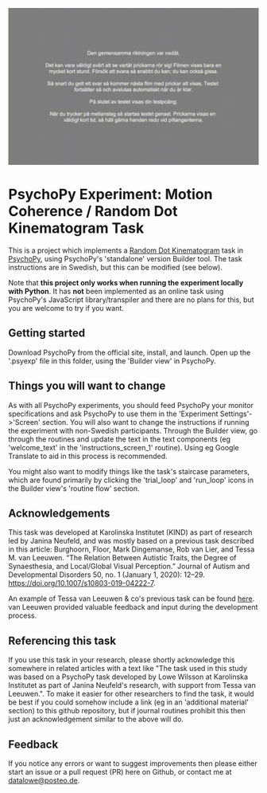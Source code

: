 ![RDK task experiment start example](./example_exp_start.gif)
# PsychoPy Experiment: Motion Coherence / Random Dot Kinematogram Task
This is a project which implements a [Random Dot Kinematogram](http://lcni-3.uoregon.edu/phenowiki/index.php/Random-dot_Kinematograms) task in [PsychoPy](https://psychopy.org/), using PsychoPy's 'standalone' version Builder tool. The task instructions are in Swedish, but this can be modified (see below). 

Note that __this project only works when running the experiment locally with Python__. It has __not__ been implemented as an online task using PsychoPy's JavaScript library/transpiler and there are no plans for this, but you are welcome to try if you want.

## Getting started
Download PsychoPy from the official site, install, and launch. Open up the '.psyexp' file in this folder, using the 'Builder view' in PsychoPy. 

## Things you will want to change
As with all PsychoPy experiments, you should feed PsychoPy your monitor specifications and ask PsychoPy to use them in the 'Experiment Settings'->'Screen' section. You will also want to change the instructions if running the experiment with non-Swedish participants. Through the Builder view, go through the routines and update the text in the text components (eg 'welcome_text' in the 'instructions_screen_1' routine). Using eg Google Translate to aid in this process is recommended.

You might also want to modify things like the task's staircase parameters, which are found primarily by clicking the 'trial_loop' and 'run_loop' icons in the Builder view's 'routine flow' section. 

## Acknowledgements
This task was developed at Karolinska Institutet (KIND) as part of research led by Janina Neufeld, and was mostly based on a previous task described in this article:
Burghoorn, Floor, Mark Dingemanse, Rob van Lier, and Tessa M. van Leeuwen. “The Relation Between Autistic Traits, the Degree of Synaesthesia, and Local/Global Visual Perception.” Journal of Autism and Developmental Disorders 50, no. 1 (January 1, 2020): 12–29. https://doi.org/10.1007/s10803-019-04222-7.

An example of Tessa van Leeuwen & co's previous task can be found [here](https://www.socsci.ru.nl/wilberth/stimuli/stairHandlerForm.html). van Leeuwen provided valuable feedback and input during the development process. 

## Referencing this task
If you use this task in your research, please shortly acknowledge this somewhere in related articles with a text like "The task used in this study was based on a PsychoPy task developed by Lowe Wilsson at Karolinska Institutet as part of Janina Neufeld's research, with support from Tessa van Leeuwen.". To make it easier for other researchers to find the task, it would be best if you could somehow include a link (eg in an 'additional material' section) to this github repository, but if journal routines prohibit this then just an acknowledgement similar to the above will do.

## Feedback
If you notice any errors or want to suggest improvements then please either start an issue or a pull request (PR) here on Github, or contact me at datalowe@posteo.de.
